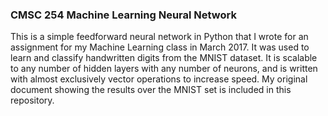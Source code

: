 ### CMSC 254 Machine Learning Neural Network
This is a simple feedforward neural network in Python that I wrote for an assignment for my Machine Learning class in March 2017. It was used to learn and classify handwritten digits from the MNIST dataset. It is scalable to any number of hidden layers with any number of neurons, and is written with almost exclusively vector operations to increase speed. My original document showing the results over the MNIST set is included in this repository.
